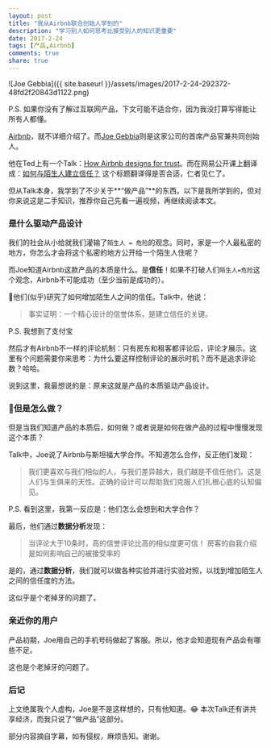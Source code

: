 ```yaml
---
layout: post
title: "我从Airbnb联合创始人学到的"
description: "学习别人如何思考比接受别人的知识更重要"
date: 2017-2-24
tags: [产品,Airbnb]
comments: true
share: true
---
```


![Joe Gebbia]({{ site.baseurl }}/assets/images/2017-2-24-292372-48fd2f20843d1122.png)

P.S. 如果你没有了解过互联网产品，下文可能不适合你，因为我没打算写得能让所有人都懂。

[Airbnb](https://zh.airbnb.com/about/about-us)，就不详细介绍了。而[Joe Gebbia](https://zh.airbnb.com/about/founders)则是这家公司的首席产品官兼共同创始人。

他在Ted上有一个Talk：[How Airbnb designs for trust](http://www.ted.com/talks/joe_gebbia_how_airbnb_designs_for_trust/transcript?language=en)。而在网易公开课上翻译成：[如何与陌生人建立信任？](http://open.163.com/movie/2016/3/P/C/MBIJ802BI_MBIJ8J2PC.html) 这个标题翻译得是否合适，仁者见仁了。

但从Talk本身，我学到了不少关于**“做产品”**的东西。以下是我所学到的，但对你来说这是二手知识，推荐你自己先看一遍视频，再继续阅读本文。

### 是什么驱动产品设计
我们的社会从小给就我们灌输了`陌生人 = 危险`的观念。同时，家是一个人最私密的地方，你怎么才会将这个私密的地方公开给一个陌生人住呢？

而Joe知道Airbnb这款产品的本质是什么。是**信任**！如果不打破人们`陌生人=危险`这个观念，Airbnb不可能成功（至少当前是成功的）。

他们(似乎)研究了如何增加陌生人之间的信任。Talk中，他说：
> 事实证明：一个精心设计的信誉体系，是建立信任的关键。

P.S. 我想到了支付宝

然后才有Airbnb不一样的评论机制：只有房东和租客都评论后，评论才展示。这里有个问题需要你来思考：为什么要这样控制评论的展示时机？而不是追求评论数？哈哈。

说到这里，我最想说的是：原来这就是产品的本质驱动产品设计。

### 但是怎么做？
但是当我们知道产品的本质后，如何做？或者说是如何在做产品的过程中慢慢发现这个本质？

Talk中，Joe说了Airbnb与斯坦福大学合作。不知道怎么合作，反正他们发现：

> 我们更喜欢与我们相似的人，与我们差异越大，我们越是不信任他们。这是人们与生俱来的天性。正确的设计可以帮助我们克服人们扎根心底的认知偏见。

P.S. 看到这里，我第一反应是：他们怎么会想到和大学合作？

最后，他们通过**数据分析**发现：

> 当评论大于10条时，高的信誉评论比高的相似度更可信！
> 房客的自我介绍是如何影响自己的被接受率的

是的，通过**数据分析**，我们就可以做各种实验并进行实验对照，以找到增加陌生人之间的信任度的方法。

这似乎是个老掉牙的问题了。

### 亲近你的用户
产品初期，Joe用自己的手机号码做起了客服。所以，他才会知道现有产品会有哪些不足。

这也是个老掉牙的问题了。

### 后记
上文绝属我个人虚构，Joe是不是这样想的，只有他知道。😂
本次Talk还有讲共享经济，而我只说了“做产品”这部分。

部分内容摘自字幕，如有侵权，麻烦告知。谢谢。